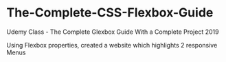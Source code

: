 # The-Complete-CSS-Flexbox-Guide

Udemy Class - The Complete Glexbox Guide With a Complete Project 2019

Using Flexbox properties, created a website which highlights 2 responsive Menus
